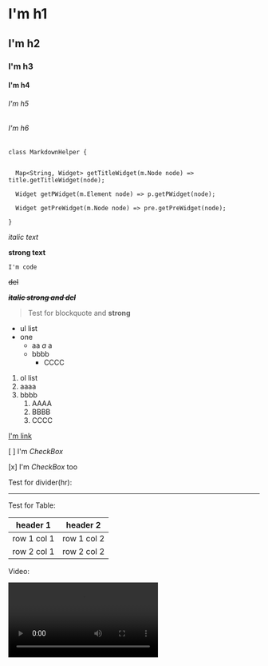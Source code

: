 # I'm h1
## I'm h2
### I'm h3
#### I'm h4
###### I'm h5
###### I'm h6

```
class MarkdownHelper {


  Map<String, Widget> getTitleWidget(m.Node node) => title.getTitleWidget(node);

  Widget getPWidget(m.Element node) => p.getPWidget(node);

  Widget getPreWidget(m.Node node) => pre.getPreWidget(node);

}
```


*italic text*

**strong text**

`I'm code`

~~del~~

***~~italic strong and del~~***

> Test for blockquote and **strong**


- ul list
- one
    - aa *a* a
    - bbbb
        - CCCC

1. ol list
2. aaaa
3. bbbb
    1. AAAA
    2. BBBB
    3. CCCC


[I'm link](https://github.com/asjqkkkk/flutter-todos)


[ ] I'm *CheckBox*

[x] I'm *CheckBox* too

Test for divider(hr):

---

Test for Table:

header 1 | header 2
---|---
row 1 col 1 | row 1 col 2
row 2 col 1 | row 2 col 2


Video:

<video src="http://vfx.mtime.cn/Video/2019/03/17/mp4/190317150237409904.mp4">

Image:

![support](https://s3.ax1x.com/2021/02/03/yMywCQ.png)

Image with link:

[![pub package](https://s3.ax1x.com/2021/02/03/yMywCQ.png)](https://pub.dartlang.org/packages/markdown_widget)

Html Image:

<img width="250" height="250" src="https://s3.ax1x.com/2021/02/03/yMywCQ.png"/>
